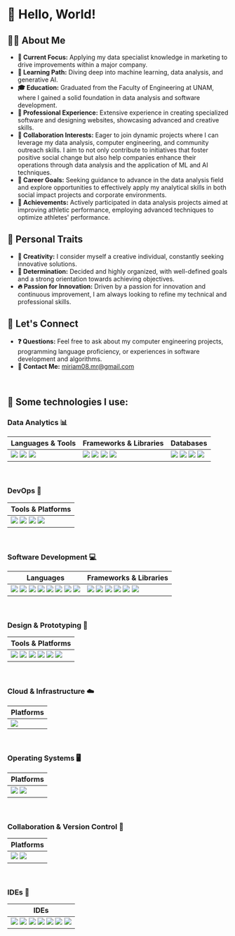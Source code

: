 # 👋 Hello, World!

## 🙋‍♂️ About Me

- **🔭 Current Focus:** Applying my data specialist knowledge in marketing to drive improvements within a major company.
- **🌱 Learning Path:** Diving deep into machine learning, data analysis, and generative AI.
- **🎓 Education:** Graduated from the Faculty of Engineering at UNAM, where I gained a solid foundation in data analysis and software development.
- **💼 Professional Experience:** Extensive experience in creating specialized software and designing websites, showcasing advanced and creative skills.
- **🤝 Collaboration Interests:** Eager to join dynamic projects where I can leverage my data analysis, computer engineering, and community outreach skills. I aim to not only contribute to initiatives that foster positive social change but also help companies enhance their operations through data analysis and the application of ML and AI techniques.
- **🚀 Career Goals:** Seeking guidance to advance in the data analysis field and explore opportunities to effectively apply my analytical skills in both social impact projects and corporate environments.
- **🏅 Achievements:** Actively participated in data analysis projects aimed at improving athletic performance, employing advanced techniques to optimize athletes' performance.

## 🎨 Personal Traits

- **🧠 Creativity:** I consider myself a creative individual, constantly seeking innovative solutions.
- **💪 Determination:** Decided and highly organized, with well-defined goals and a strong orientation towards achieving objectives.
- **🔥 Passion for Innovation:** Driven by a passion for innovation and continuous improvement, I am always looking to refine my technical and professional skills.

## 💬 Let's Connect

- **❓ Questions:** Feel free to ask about my computer engineering projects, programming language proficiency, or experiences in software development and algorithms.
- **📧 Contact Me:** [miriam08.mr@gmail.com](mailto:miriam08.mr@gmail.com)

<br>

## 🎯 Some technologies I use:

### Data Analytics 📊

| Languages & Tools | Frameworks & Libraries | Databases |
| --- | --- | --- |
| <img src="https://img.shields.io/badge/Python-FFD43B?style=for-the-badge&logo=python&logoColor=blue"> <img src="https://img.shields.io/badge/Jupyter-F37626.svg?&style=for-the-badge&logo=Jupyter&logoColor=white"> <img src="https://img.shields.io/badge/PowerBI-F2C811?style=for-the-badge&logo=Power%20BI&logoColor=white"> | <img src="https://img.shields.io/badge/conda-342B029.svg?&style=for-the-badge&logo=anaconda&logoColor=white"> <img src="https://img.shields.io/badge/Flask-000000?style=for-the-badge&logo=flask&logoColor=white"> <img src="https://img.shields.io/badge/Django-092E20?style=for-the-badge&logo=django&logoColor=green"> <img src="https://img.shields.io/badge/OpenCV-27338e?style=for-the-badge&logo=OpenCV&logoColor=white"> | <img src="https://img.shields.io/badge/MySQL-005C84?style=for-the-badge&logo=mysql&logoColor=white"> <img src="https://img.shields.io/badge/PostgreSQL-316192?style=for-the-badge&logo=postgresql&logoColor=white"> <img src="https://img.shields.io/badge/MariaDB-003545?style=for-the-badge&logo=mariadb&logoColor=white"> <img src="https://img.shields.io/badge/Oracle-F80000?style=for-the-badge&logo=Oracle&logoColor=white"> |

<br>

### DevOps 🚀

| Tools & Platforms |
| --- |
| <img src="https://img.shields.io/badge/Docker-2CA5E0?style=for-the-badge&logo=docker&logoColor=white"> <img src="https://img.shields.io/badge/GitHub%20Pages-222222?style=for-the-badge&logo=GitHub%20Pages&logoColor=white"> <img src="https://img.shields.io/badge/VirtualBox-21416b?style=for-the-badge&logo=VirtualBox&logoColor=white"> <img src="https://img.shields.io/badge/VMware-231f20?style=for-the-badge&logo=VMware&logoColor=white"> |

<br>

### Software Development 💻

| Languages | Frameworks & Libraries |
| --- | --- |
| <img src="https://img.shields.io/badge/C-00599C?style=for-the-badge&logo=c&logoColor=white"> <img src="https://img.shields.io/badge/C%2B%2B-00599C?style=for-the-badge&logo=c%2B%2B&logoColor=white"> <img src="https://img.shields.io/badge/CSS3-1572B6?style=for-the-badge&logo=css3&logoColor=white"> <img src="https://img.shields.io/badge/HTML5-E34F26?style=for-the-badge&logo=html5&logoColor=white"> <img src="https://img.shields.io/badge/JavaScript-323330?style=for-the-badge&logo=javascript&logoColor=F7DF1E"> <img src="https://img.shields.io/badge/json-5E5C5C?style=for-the-badge&logo=json&logoColor=white"> <img src="https://img.shields.io/badge/LaTeX-47A141?style=for-the-badge&logo=LaTeX&logoColor=white"> <img src="https://img.shields.io/badge/Streamlit-FF4B4B?style=for-the-badge&logo=Streamlit&logoColor=white"> | <img src="https://img.shields.io/badge/Flask-000000?style=for-the-badge&logo=flask&logoColor=white"> <img src="https://img.shields.io/badge/Django-092E20?style=for-the-badge&logo=django&logoColor=green"> <img src="https://img.shields.io/badge/Unity-100000?style=for-the-badge&logo=unity&logoColor=white"> <img src="https://img.shields.io/badge/OpenGL-FFFFFF?style=for-the-badge&logo=opengl"> <img src="https://img.shields.io/badge/Markdown-000000?style=for-the-badge&logo=markdown&logoColor=white"> <img src="https://img.shields.io/badge/OpenCV-27338e?style=for-the-badge&logo=OpenCV&logoColor=white"> |

<br>

### Design & Prototyping 🎨

| Tools & Platforms |
| --- |
| <img src="https://img.shields.io/badge/blender-%23F5792A.svg?style=for-the-badge&logo=blender&logoColor=white"> <img src="https://img.shields.io/badge/Canva-%2300C4CC.svg?&style=for-the-badge&logo=Canva&logoColor=white"> <img src="https://img.shields.io/badge/Figma-F24E1E?style=for-the-badge&logo=figma&logoColor=white"> <img src="https://img.shields.io/badge/gimp-5C5543?style=for-the-badge&logo=gimp&logoColor=white"> <img src="https://img.shields.io/badge/Arduino-00979D?style=for-the-badge&logo=Arduino&logoColor=white"> <img src="https://img.shields.io/badge/Raspberry%20Pi-A22846?style=for-the-badge&logo=Raspberry%20Pi&logoColor=white"> |

<br>

### Cloud & Infrastructure ☁️

| Platforms |
| --- |
| <img src="https://img.shields.io/badge/microsoft%20azure-0089D6?style=for-the-badge&logo=microsoft-azure&logoColor=white"> |

<br>

### Operating Systems 🖥️

| Platforms |
| --- |
| <img src="https://img.shields.io/badge/Linux-FCC624?style=for-the-badge&logo=linux&logoColor=black"> <img src="https://img.shields.io/badge/Ubuntu-E95420?style=for-the-badge&logo=ubuntu&logoColor=white"> |

<br>

### Collaboration & Version Control 🤝

| Platforms |
| --- |
| <img src="https://img.shields.io/badge/GitHub-100000?style=for-the-badge&logo=github&logoColor=white"> <img src="https://img.shields.io/badge/Kaggle-20BEFF?style=for-the-badge&logo=Kaggle&logoColor=white"> |

<br>

### IDEs 👾

| IDEs |
| --- |
| <img src="https://img.shields.io/badge/Atom-66595C?style=for-the-badge&logo=Atom&logoColor=white"> <img src="https://img.shields.io/badge/apache%20netbeans-1B6AC6?style=for-the-badge&logo=apache%20netbeans%20IDE&logoColor=white"> <img src="https://img.shields.io/badge/Android_Studio-3DDC84?style=for-the-badge&logo=android-studio&logoColor=white"> <img src="https://img.shields.io/badge/Colab-F9AB00?style=for-the-badge&logo=googlecolab&color=525252"> <img src="https://img.shields.io/badge/sublime_text-%23575757.svg?&style=for-the-badge&logo=sublime-text&logoColor=important"> <img src="https://img.shields.io/badge/VSCode-0078D4?style=for-the-badge&logo=visual%20studio%20code&logoColor=white"> <img src="https://img.shields.io/badge/Visual_Studio-5C2D91?style=for-the-badge&logo=visual%20studio&logoColor=white"> |

